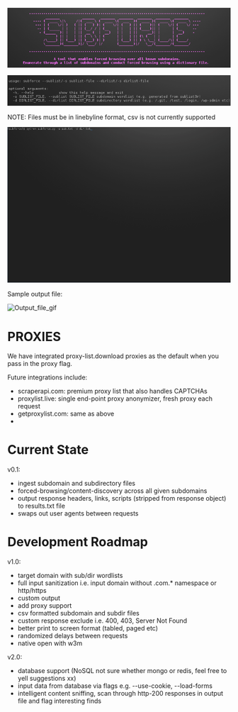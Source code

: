 <p align="center">
  <img src="/.github/logo.png" />
</p>
<p align="center">
  <img src="/.github/usage.png" />
</p>

NOTE: Files must be in linebyline format, csv is not currently supported

![Usage_gif](/.github/updatedrecording.gif?raw=true "Usage")


Sample output file: 

![Output_file_gif](/.github/outputrecording.gif?raw=true "Output")

# PROXIES

We have integrated proxy-list.download proxies as the default when you pass in the proxy flag. 

Future integrations include:
- scraperapi.com: premium proxy list that also handles CAPTCHAs
- proxylist.live: single end-point proxy anonymizer, fresh proxy each request
- getproxylist.com: same as above
- 

# Current State

v0.1:
- ingest subdomain and subdirectory files
- forced-browsing/content-discovery across all given subdomains
- output response headers, links, scripts (stripped from response object) to results.txt file
- swaps out user agents between requests


# Development Roadmap

v1.0:
- target domain with sub/dir wordlists
- full input sanitization i.e. input domain without .com.* namespace or http/https
- custom output
- add proxy support
- csv formatted subdomain and subdir files
- custom response exclude i.e. 400, 403, Server Not Found
- better print to screen format (tabled, paged etc)
- randomized delays between requests
- native open with w3m

v2.0:
- database support (NoSQL not sure whether mongo or redis, feel free to yell suggestions xx)
- input data from database via flags e.g. --use-cookie, --load-forms
- intelligent content sniffing, scan through http-200 responses in output file and flag interesting finds

